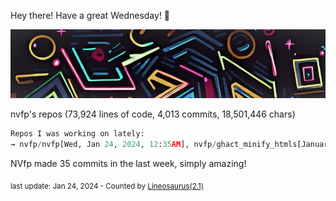 Hey there! Have a great Wednesday! 🌈

![banner](./assets/banner.jpg)

nvfp's repos (73,924 lines of code, 4,013 commits, 18,501,446 chars)

```python
Repos I was working on lately:
→ nvfp/nvfp[Wed, Jan 24, 2024, 12:35AM], nvfp/ghact_minify_htmls[January 23, 5:01AM utc+0000], nvfp.github.io[January 23, 4:51AM]
```

NVfp made 35 commits in the last week, simply amazing!

<sub>last update: Jan 24, 2024 - Counted by [Lineosaurus(2.1)](https://github.com/Lineosaurus/Lineosaurus)</sub>
